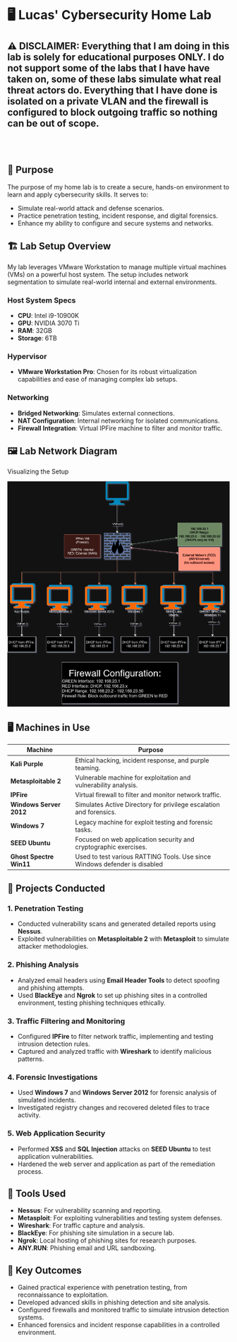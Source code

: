 # 🖥️ Lucas' Cybersecurity Home Lab

## ⚠️ DISCLAIMER: Everything that I am doing in this lab is solely for educational purposes ONLY. I do not support some of the labs that I have have taken on, some of these labs simulate what real threat actors do. Everything that I have done is isolated on a private VLAN and the firewall is configured to block outgoing traffic so nothing can be out of scope. 

<br />
<br />

## 📜 Purpose
The purpose of my home lab is to create a secure, hands-on environment to learn and apply cybersecurity skills. It serves to:

- Simulate real-world attack and defense scenarios.
- Practice penetration testing, incident response, and digital forensics.
- Enhance my ability to configure and secure systems and networks.

## 🏗️ Lab Setup Overview
My lab leverages VMware Workstation to manage multiple virtual machines (VMs) on a powerful host system. The setup includes network segmentation to simulate real-world internal and external environments.

### Host System Specs
- **CPU**: Intel i9-10900K
- **GPU**: NVIDIA 3070 Ti
- **RAM**: 32GB
- **Storage**: 6TB

### Hypervisor
- **VMware Workstation Pro**: Chosen for its robust virtualization capabilities and ease of managing complex lab setups.

### Networking
- **Bridged Networking**: Simulates external connections.
- **NAT Configuration**: Internal networking for isolated communications.
- **Firewall Integration**: Virtual IPFire machine to filter and monitor traffic.

## 🖼️ Lab Network Diagram
Visualizing the Setup  

![Lab Network Diagram](https://github.com/CipherLucas/PwnPlayground/blob/main/PwnPlayground.drawio.png) 

## 🖥️ Machines in Use

| Machine              | Purpose                                                                      |
|----------------------|------------------------------------------------------------------------------|
| **Kali Purple**       | Ethical hacking, incident response, and purple teaming.                      |
| **Metasploitable 2**  | Vulnerable machine for exploitation and vulnerability analysis.              |
| **IPFire**            | Virtual firewall to filter and monitor network traffic.                       |
| **Windows Server 2012** | Simulates Active Directory for privilege escalation and forensics.           |
| **Windows 7**         | Legacy machine for exploit testing and forensic tasks.                       |
| **SEED Ubuntu**       | Focused on web application security and cryptographic exercises.             |
| **Ghost Spectre Win11** | Used to test various RATTING Tools. Use since Windows defender is disabled |
## 🔬 Projects Conducted

### 1. Penetration Testing
- Conducted vulnerability scans and generated detailed reports using **Nessus**.
- Exploited vulnerabilities on **Metasploitable 2** with **Metasploit** to simulate attacker methodologies.

### 2. Phishing Analysis
- Analyzed email headers using **Email Header Tools** to detect spoofing and phishing attempts.
- Used **BlackEye** and **Ngrok** to set up phishing sites in a controlled environment, testing phishing techniques ethically.

### 3. Traffic Filtering and Monitoring
- Configured **IPFire** to filter network traffic, implementing and testing intrusion detection rules.
- Captured and analyzed traffic with **Wireshark** to identify malicious patterns.

### 4. Forensic Investigations
- Used **Windows 7** and **Windows Server 2012** for forensic analysis of simulated incidents.
- Investigated registry changes and recovered deleted files to trace activity.

### 5. Web Application Security
- Performed **XSS** and **SQL Injection** attacks on **SEED Ubuntu** to test application vulnerabilities.
- Hardened the web server and application as part of the remediation process.

## 🔧 Tools Used

- **Nessus**: For vulnerability scanning and reporting.
- **Metasploit**: For exploiting vulnerabilities and testing system defenses.
- **Wireshark**: For traffic capture and analysis.
- **BlackEye**: For phishing site simulation in a secure lab.
- **Ngrok**: Local hosting of phishing sites for research purposes.
- **ANY.RUN**: Phishing email and URL sandboxing.

## 🌟 Key Outcomes

- Gained practical experience with penetration testing, from reconnaissance to exploitation.
- Developed advanced skills in phishing detection and site analysis.
- Configured firewalls and monitored traffic to simulate intrusion detection systems.
- Enhanced forensics and incident response capabilities in a controlled environment.
